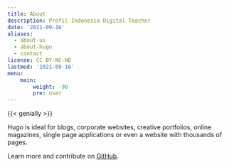 ```yaml
---
title: About
description: Profil Indonesia Digital Teacher
date: '2021-09-16'
aliases:
  - about-us
  - about-hugo
  - contact
license: CC BY-NC-ND
lastmod: '2021-09-16'
menu:
    main:
        weight: -90
        pre: user
---
```


{{< genially >}}

Hugo is ideal for blogs, corporate websites, creative portfolios, online magazines, single page applications or even a website with thousands of pages.

Learn more and contribute on [GitHub](https://github.com/gohugoio).
